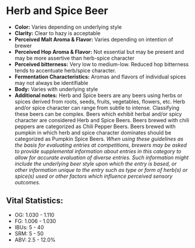 # Herb and Spice Beer

- **Color:** Varies depending on underlying style
- **Clarity:** Clear to hazy is acceptable
- **Perceived Malt Aroma & Flavor:** Varies depending on intention of brewer
- **Perceived Hop Aroma & Flavor:** Not essential but may be present and may be more assertive than herb-spice character
- **Perceived bitterness:** Very low to medium-low. Reduced hop bitterness tends to accentuate herb/spice character.
- **Fermentation Characteristics:** Aromas and flavors of individual spices may not always be identifiable
- **Body:** Varies with underlying style
- **Additional notes:** Herb and Spice beers are any beers using herbs or spices derived from roots, seeds, fruits, vegetables, flowers, etc. Herb and/or spice character can range from subtle to intense. Classifying these beers can be complex. Beers which exhibit herbal and/or spicy character are considered Herb and Spice Beers. Beers brewed with chili peppers are categorized as Chili Pepper Beers. Beers brewed with pumpkin in which herb and spice character dominates should be categorized as Pumpkin Spice Beers. _When using these guidelines as the basis for evaluating entries at competitions, brewers may be asked to provide supplemental information about entries in this category to allow for accurate evaluation of diverse entries. Such information might include the underlying beer style upon which the entry is based, or other information unique to the entry such as type or form of herb(s) or spice(s) used or other factors which influence perceived sensory outcomes._

## Vital Statistics:

- OG: 1.030 - 1.110
- FG: 1.006 - 1.030
- IBUs: 5 - 40
- SRM: 5 - 50
- ABV: 2.5 - 12.0%
